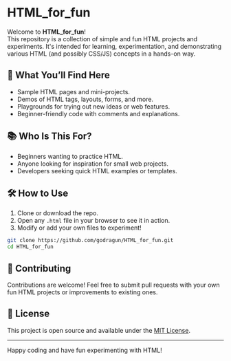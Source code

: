 # HTML_for_fun

Welcome to **HTML_for_fun**!  
This repository is a collection of simple and fun HTML projects and experiments. It's intended for learning, experimentation, and demonstrating various HTML (and possibly CSS/JS) concepts in a hands-on way.

## 🚀 What You’ll Find Here

- Sample HTML pages and mini-projects.
- Demos of HTML tags, layouts, forms, and more.
- Playgrounds for trying out new ideas or web features.
- Beginner-friendly code with comments and explanations.

## 📚 Who Is This For?

- Beginners wanting to practice HTML.
- Anyone looking for inspiration for small web projects.
- Developers seeking quick HTML examples or templates.

## 🛠️ How to Use

1. Clone or download the repo.
2. Open any `.html` file in your browser to see it in action.
3. Modify or add your own files to experiment!

```bash
git clone https://github.com/godragun/HTML_for_fun.git
cd HTML_for_fun
```

## 🤝 Contributing

Contributions are welcome! Feel free to submit pull requests with your own fun HTML projects or improvements to existing ones.

## 📄 License

This project is open source and available under the [MIT License](LICENSE).

---

Happy coding and have fun experimenting with HTML!
